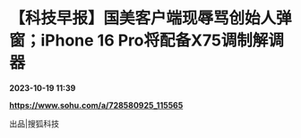 # 【科技早报】国美客户端现辱骂创始人弹窗；iPhone 16 Pro将配备X75调制解调器

**2023-10-19 11:39**

**https://www.sohu.com/a/728580925_115565**

出品|搜狐科技